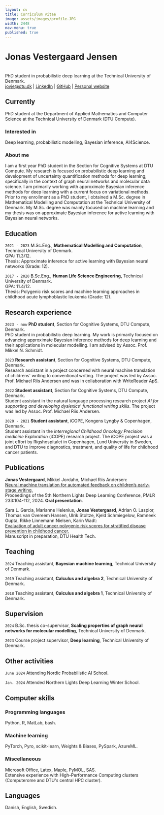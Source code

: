 ```yaml
---
layout: cv
title: Curriculum vitae
image: assets/images/profile.JPG
width: 2448
nav-menu: true
published: true
---
```

# Jonas Vestergaard Jensen
<br>
PhD student in probabilistic deep learning at the Technical University of Denmark.

<div id="webaddress">
<a href="mailto:jovje@dtu.dk">jovje@dtu.dk</a>
| <a href="https://www.linkedin.com/in/jonas-vestergaard-j-b8b5b3156/">LinkedIn</a>
| <a href="https://github.com/jonasvj">GitHub</a>
| <a href="https://jonasvj.github.io">Personal website</a>
</div>

## Currently
PhD student at the Department of Applied Mathematics and Computer Science at the Technical University of Denmark (DTU Compute).

### Interested in
Deep learning, probabilistic modelling, Bayesian inference, AI4Science.

### About me
<!---
I completed my M.Sc.Eng. degree in Mathematical Modelling and Computing at DTU in February. My master's thesis was on approximate inference for active learning with Bayesian neural networks. During my studies, I have primarily specialized in machine learning and data science. I am particularly interested in the use of Bayesian methods in machine learning. As a result of my background in Human Life Science Engineering, I also find the application of machine learning within the life sciences interesting. In April, I will begin a project employment as a research assistant at the Section for Cognitive Systems, DTU Compute. Until then, I am working as a machine learning engineer at WriteReader ApS.

I am a recently graduated machine learning engineer from the Technical University of Denmark. My master thesis was on approximate inference for active learning with Bayesian neural networks. I have primarily specialized in machine learning and data science during my studies. I am especially interested in the use of Bayesian methods in machine learning. As a result of my background in Human Life Science Engineering, I also find the application of machine learning within the life sciences interesting.

I am a passionate and dedicated machine learning engineer with a strong background in deep learning and Bayesian methods. I have a keen interest in research and machine learning operations (MLOps). In my current role as a research assistant at DTU Compute, I am developing a solution for our external collaborator based on neural machine translation and Bayesian deep learning. My educational background includes a B.Sc.Eng. degree in Human Life Science Engineering and an M.Sc.Eng. degree in Mathematical Modelling and Computation. Throughout my academic journey, I have specialized in machine learning and have been engaged in several student positions and projects that have allowed me to apply machine learning in a variety of domains - ranging from medical applications to natural language processing and computer vision. In my master's thesis, I used Bayesian neural networks and active learning in conjunction to minimize the need for labeled data in computer vision tasks.
-->
I am a first year PhD student in the Section for Cognitive Systems at DTU Compute. My research is focused on probabilistic deep learning and development of uncertainty quantification methods for deep learning, specifically in the context of graph neural networks and molecular data science. I am primarily working with approximate Bayesian inference methods for deep learning with a current focus on variational methods. Prior to my enrollment as a PhD student, I obtained a M.Sc. degree in Mathematical Modelling and Computation at the Technical University of Denmark. My M.Sc. degree was mainly focused on machine learning and my thesis was on approximate Bayesian inference for active learning with Bayesian neural networks.

## Education
`2021 - 2023`
M.Sc.Eng., __Mathematical Modelling and Computation__, Technical University of Denmark.<br>
GPA: 11.3/12.<br>
Thesis: Approximate inference for active learning with Bayesian neural networks (Grade: 12).

`2017 - 2020`
B.Sc.Eng., __Human Life Science Engineering__, Technical University of Denmark.<br>
GPA: 11.4/12.<br>
Thesis: Polygenic risk scores and machine learning approaches in childhood acute lymphoblastic leukemia (Grade: 12).
<!---
`2011 - 2014`
Upper secondary school, __Social science programme__, Vännäs Gymnasium, Sweden.<br>
GPA: 18.4/20.
-->

## Research experience
`2023 - now`
__PhD student__, Section for Cognitive Systems, DTU Compute, Denmark.<br>
PhD student in probabilistic deep learning. My work is primarily focused on advancing approximate Bayesian inference methods for deep learning and their applications in molecular modelling. I am advised by Assoc. Prof. Mikkel N. Schmidt.

`2023`
__Research assistant__, Section for Cognitive Systems, DTU Compute, Denmark.<br>
Research assistant in a project concerned with neural machine translation of childrens' writing to conventional writing. The project was led by Assoc. Prof. Michael Riis Andersen and was in collaboration with WriteReader ApS.
<!---
Project employment as a research assistant at the Section for Cognitive Systems, DTU Compute. The project was led by Assoc. Prof. Michael Riis Andersen and was concerned with Bayesian deep learning and natural language processing. The project was in collaboration with WriteReader ApS.
-->

<!---
`2023`
__Machine learning engineer__, WriteReader ApS, Copenhagen.<br>
Project employment in March 2023.<br>
Tasks included:
<ul>
    <li>Data cleaning and preparation.</li>
    <li>Development of deep learning based natural language processing tools.</li>
    <li>Communication and visualization of modelling results.</li>
</ul>
-->

`2022`
__Student assistant__, Section for Cognitive Systems, DTU Compute, Denmark.<br>
Student assistant in the natural language processing research project *AI for supporting and developing dyslexics' functional writing skills*. The project was led by Assoc. Prof. Michael Riis Andersen.

<!---
Tasks included:
<ul>
    <li>Data cleaning and preparation.</li>
    <li>Implementation and evaluation of classic statistical language models and deep learning-based language models.</li>
    <li>Coding of demos.</li>
</ul>
-->

`2020 - 2021`
__Student assistant__, iCOPE, Kongens Lyngby & Copenhagen, Denmark.<br>
Student assistant in the *interregional Childhood Oncology Precision medicine Exploration* (iCOPE) research project. The iCOPE project was a joint effort by Rigshospitalet in Copenhagen, Lund University in Sweden, and DTU to improve diagnostics, treatment, and quality of life for childhood cancer patients.

<!---
Tasks included:
<ul>
    <li>Development of software supporting clinical research.</li>
    <li>Data preparation and management.</li>
    <li>Running and maintenance of a Next-Generation Sequencing (NGS) pipeline.</li>
</ul>
-->
<!---
`2018 – 2019`
__Teaching assistant__, DTU Compute, Kongens Lyngby.<br>
Teaching assistant in the courses Calculus and algebra 1 and Calculus and algebra 2.<br>
Tasks included:
<ul>
    <li>Assisting students with solving weekly exercises and final course projects.</li>
    <li>Correcting weekly homework assignments and final course projects.</li>
</ul>
-->
<!---
`2015 – 2018`
__Waiter__, Louisiana Museum of Modern Art, Humlebæk.
-->

## Publications
__Jonas Vestergaard__, Mikkel Jordahn, Michael Riis Andersen:<br>
<a href="https://proceedings.mlr.press/v233/jensen24b.html"><ins>Neural machine translation for automated feedback on children’s early-stage writing.</ins></a>
<br>
Proceedings of the 5th Northern Lights Deep Learning Conference, PMLR 233:104-112, 2024. __Oral presentation__.

Sara L. Garcia, Marianne Helenius, __Jonas Vestergaard__, Adrian O. Laspior,
Thomas van Overeem Hansen, Ulrik Stoltze, Kjeld Schmiegelow, Ramneek Gupta,
Rikke Linnemann Nielsen, Karin Wadt:<br>
<a href="https://findit.dtu.dk/en/catalog/61a8fba3fa80cf5542ada976"><ins>Evaluation of adult cancer polygenic risk scores for stratified disease prevention in childhood cancer.</ins></a>
<br>
Manuscript in preparation, DTU Health Tech. 

## Teaching
`2024`
Teaching assistant, __Bayesian machine learning__, Technical University of Denmark.

`2019`
Teaching assistant, __Calculus and algebra 2__, Technical University of Denmark.

`2018`
Teaching assistant, __Calculus and algebra 1__, Technical University of Denmark.

## Supervision
`2024`
B.Sc. thesis co-supervisor, __Scaling properties of graph neural networks for molecular modelling__, Technical University of Denmark.

`2023`
Course project supervisor, __Deep learning__, Technical University of Denmark.

## Other activities
`June 2024`
Attending Nordic Probabilistic AI School.

`Jan. 2024`
Attended Northern Lights Deep Learning Winter School.

## Computer skills

### Programming languages
Python, R, MatLab, bash.

### Machine learning
PyTorch, Pyro, scikit-learn, Weights & Biases, PySpark, AzureML.

### Miscellaneous
Microsoft Office, Latex, Maple, PyMOL, SAS.<br>Extensive experience with High-Performance Computing clusters (Computerome and DTU's central HPC cluster).

## Languages 

Danish, English, Swedish.


<!-- ### Footer

Last updated: March 2024 -->
